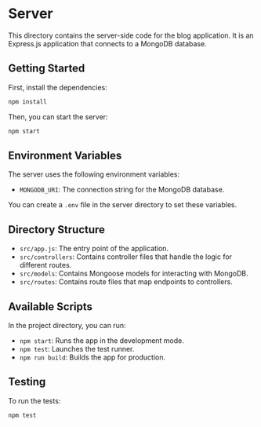 # Server

This directory contains the server-side code for the blog application. It is an Express.js application that connects to a MongoDB database.

## Getting Started

First, install the dependencies:

```bash
npm install
```

Then, you can start the server:

```bash
npm start
```

## Environment Variables

The server uses the following environment variables:

- `MONGODB_URI`: The connection string for the MongoDB database.

You can create a `.env` file in the server directory to set these variables.

## Directory Structure

- `src/app.js`: The entry point of the application.
- `src/controllers`: Contains controller files that handle the logic for different routes.
- `src/models`: Contains Mongoose models for interacting with MongoDB.
- `src/routes`: Contains route files that map endpoints to controllers.

## Available Scripts

In the project directory, you can run:

- `npm start`: Runs the app in the development mode.
- `npm test`: Launches the test runner.
- `npm run build`: Builds the app for production.

## Testing

To run the tests:

```bash
npm test
